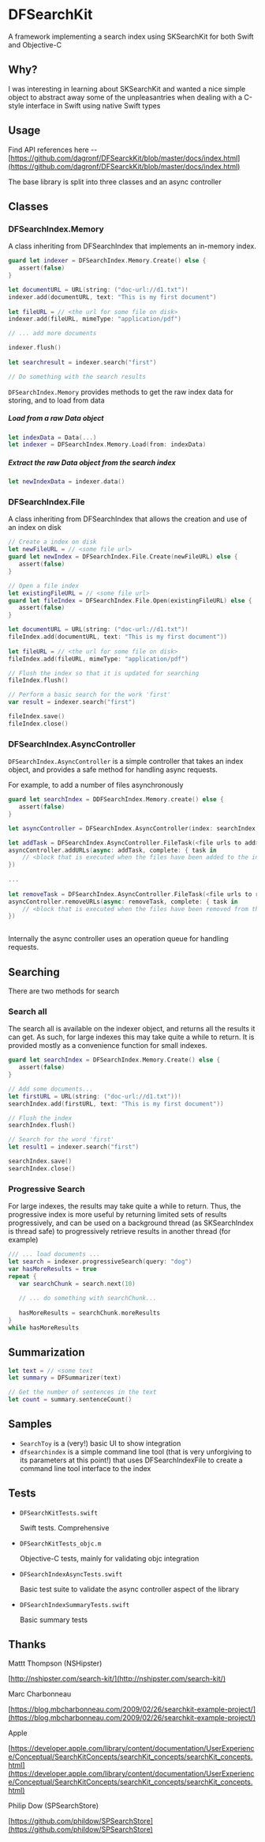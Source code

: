 # DFSearchKit
A framework implementing a search index using SKSearchKit for both Swift and Objective-C

## Why?
I was interesting in learning about SKSearchKit and wanted a nice simple object to abstract away some of the unpleasantries when dealing with a C-style interface in Swift using native Swift types

## Usage

Find API references here -- [https://github.com/dagronf/DFSearckKit/blob/master/docs/index.html](https://github.com/dagronf/DFSearckKit/blob/master/docs/index.html)

The base library is split into three classes and an async controller

## Classes

### DFSearchIndex.Memory

A class inheriting from DFSearchIndex that implements an in-memory index.

```swift
guard let indexer = DFSearchIndex.Memory.Create() else {
   assert(false)
}

let documentURL = URL(string: ("doc-url://d1.txt")!
indexer.add(documentURL, text: "This is my first document")
	
let fileURL = // <the url for some file on disk>
indexer.add(fileURL, mimeType: "application/pdf")

// ... add more documents

indexer.flush()
   
let searchresult = indexer.search("first")

// Do something with the search results

```

`DFSearchIndex.Memory` provides methods to get the raw index data for storing, and to load from data

##### Load from a raw Data object
```swift
let indexData = Data(...)
let indexer = DFSearchIndex.Memory.Load(from: indexData)
```

##### Extract the raw Data object from the search index
```swift
let newIndexData = indexer.data()
```

### DFSearchIndex.File

A class inheriting from DFSearchIndex that allows the creation and use of an index on disk

```swift
// Create a index on disk
let newFileURL = // <some file url>
guard let newIndex = DFSearchIndex.File.Create(newFileURL) else {
   assert(false)
}

// Open a file index
let existingFileURL = // <some file url>
guard let fileIndex = DFSearchIndex.File.Open(existingFileURL) else {
   assert(false)
}

let documentURL = URL(string: ("doc-url://d1.txt")!
fileIndex.add(documentURL, text: "This is my first document"))
	
let fileURL = // <the url for some file on disk>
fileIndex.add(fileURL, mimeType: "application/pdf")

// Flush the index so that it is updated for searching
fileIndex.flush()

// Perform a basic search for the work 'first'
var result = indexer.search("first")

fileIndex.save()
fileIndex.close()

```

### DFSearchIndex.AsyncController

`DFSearchIndex.AsyncController` is a simple controller that takes an index object, and provides a safe method for handling async requests.

For example, to add a number of files asynchronously

```swift
guard let searchIndex = DDFSearchIndex.Memory.create() else {
   assert(false)
}

let asyncController = DFSearchIndex.AsyncController(index: searchIndex, delegate: nil)

let addTask = DFSearchIndex.AsyncController.FileTask(<file urls to add>)
asyncController.addURLs(async: addTask, complete: { task in
    // <block that is executed when the files have been added to the index>
})
	
...
	
let removeTask = DFSearchIndex.AsyncController.FileTask(<file urls to remove>)
asyncController.removeURLs(async: removeTask, complete: { task in
	// <block that is executed when the files have been removed from the index>
})
		
```
Internally the async controller uses an operation queue for handling requests.


## Searching

There are two methods for search

### Search all
The search all is available on the indexer object, and returns all the results it can get.  As such, for large indexes this may take quite a while to return.  It is provided mostly as a convenience function for small indexes.

```swift
guard let searchIndex = DFSearchIndex.Memory.Create() else {
   assert(false)
}

// Add some documents...
let firstURL = URL(string: ("doc-url://d1.txt"))!
searchIndex.add(firstURL, text: "This is my first document"))

// Flush the index
searchIndex.flush()

// Search for the word 'first'
let result1 = indexer.search("first")

searchIndex.save()
searchIndex.close()
```

### Progressive Search
For large indexes, the results may take quite a while to return.  Thus, the progressive index is more useful by returning limited sets of results progressively, and can be used on a background thread (as SKSearchIndex is thread safe) to progressively retrieve results in another thread (for example)

```swift 
/// ... load documents ...
let search = indexer.progressiveSearch(query: "dog")
var hasMoreResults = true
repeat {
   var searchChunk = search.next(10)
   
   // ... do something with searchChunk...
   
   hasMoreResults = searchChunk.moreResults
}
while hasMoreResults
```

## Summarization

```swift
let text = // <some text
let summary = DFSummarizer(text)

// Get the number of sentences in the text
let count = summary.sentenceCount()
```

## Samples

* `SearchToy` is a (very!) basic UI to show integration
* `dfsearchindex` is a simple command line tool (that is very unforgiving to its parameters at this point!) that uses DFSearchIndexFile to create a command line tool interface to the index

## Tests

* `DFSearchKitTests.swift`

	Swift tests.  Comprehensive

* `DFSearchKitTests_objc.m` 

	Objective-C tests, mainly for validating objc integration

* `DFSearchIndexAsyncTests.swift`

	Basic test suite to validate the async controller aspect of the library

* `DFSearchIndexSummaryTests.swift`

	Basic summary tests

## Thanks

Mattt Thompson (NSHipster)

[http://nshipster.com/search-kit/](http://nshipster.com/search-kit/)

Marc Charbonneau

[https://blog.mbcharbonneau.com/2009/02/26/searchkit-example-project/](https://blog.mbcharbonneau.com/2009/02/26/searchkit-example-project/)

Apple

[https://developer.apple.com/library/content/documentation/UserExperience/Conceptual/SearchKitConcepts/searchKit_concepts/searchKit_concepts.html](https://developer.apple.com/library/content/documentation/UserExperience/Conceptual/SearchKitConcepts/searchKit_concepts/searchKit_concepts.html)

Philip Dow (SPSearchStore)

[https://github.com/phildow/SPSearchStore](https://github.com/phildow/SPSearchStore)
